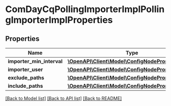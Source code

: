 # ComDayCqPollingImporterImplPollingImporterImplProperties

## Properties
Name | Type | Description | Notes
------------ | ------------- | ------------- | -------------
**importer_min_interval** | [**\OpenAPI\Client\Model\ConfigNodePropertyInteger**](ConfigNodePropertyInteger.md) |  | [optional] 
**importer_user** | [**\OpenAPI\Client\Model\ConfigNodePropertyString**](ConfigNodePropertyString.md) |  | [optional] 
**exclude_paths** | [**\OpenAPI\Client\Model\ConfigNodePropertyArray**](ConfigNodePropertyArray.md) |  | [optional] 
**include_paths** | [**\OpenAPI\Client\Model\ConfigNodePropertyArray**](ConfigNodePropertyArray.md) |  | [optional] 

[[Back to Model list]](../README.md#documentation-for-models) [[Back to API list]](../README.md#documentation-for-api-endpoints) [[Back to README]](../README.md)


